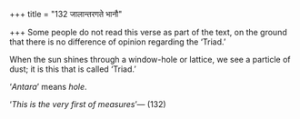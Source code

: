 +++
title = "132 जालान्तरगते भानौ"

+++
Some people do not read this verse as part of the text, on the ground
that there is no difference of opinion regarding the ‘Triad.’

When the sun shines through a window-hole or lattice, we see a particle
of dust; it is this that is called ‘Triad.’

‘*Antara*’ means *hole*.

‘*This is the very first of measures*’— (132)


